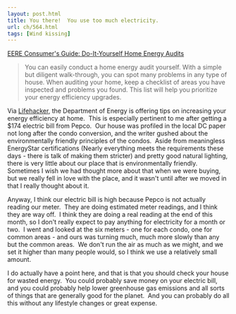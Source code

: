 ```yaml
---
layout: post.html
title: You there!  You use too much electricity.
url: ch/564.html
tags: [Wind kissing]
---
```

[EERE Consumer's Guide: Do-It-Yourself Home Energy Audits](http://www.eere.energy.gov/consumer/your_home/energy_audits/index.cfm/mytopic=11170)

> You can easily conduct a home energy audit yourself. With a simple but diligent walk-through, you can spot many problems in any type of house. When auditing your home, keep a checklist of areas you have inspected and problems you found. This list will help you prioritize your energy efficiency upgrades.

Via [Lifehacker](http://www.lifehacker.com), the Department of Energy is offering tips on increasing your energy efficiency at home.  This is especially pertinent to me after getting a $174 electric bill from Pepco.  Our house was profiled in the local DC paper not long after the condo conversion, and the writer gushed about the environmentally friendly principles of the condos.  Aside from meaningless EnergyStar certifications (Nearly everything meets the requirements these days - there is talk of making them stricter) and pretty good natural lighting, there is very little about our place that is environmentally friendly.  Sometimes I wish we had thought more about that when we were buying, but we really fell in love with the place, and it wasn't until after we moved in that I really thought about it.

Anyway, I think our electric bill is high because Pepco is not actually reading our meter.  They are doing estimated meter readings, and I think they are way off.  I think they are doing a real reading at the end of this month, so I don't really expect to pay anything for electricity for a month or two.  I went and looked at the six meters - one for each condo, one for common areas - and ours was turning much, much more slowly than any but the common areas.  We don't run the air as much as we might, and we set it higher than many people would, so I think we use a relatively small amount.

I do actually have a point here, and that is that you should check your house for wasted energy.  You could probably save money on your electric bill, and you could probably help lower greenhouse gas emissions and all sorts of things that are generally good for the planet.  And you can probably do all this without any lifestyle changes or great expense.
